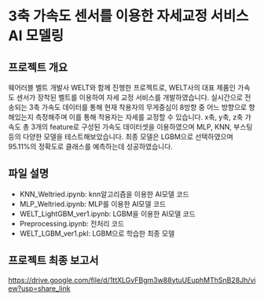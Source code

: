 # 3축 가속도 센서를 이용한 자세교정 서비스 AI 모델링

## 프로젝트 개요
웨어러블 벨트 개발사 WELT와 함께 진행한 프로젝트로, WELT사의 대표 제품인 가속도 센서가 장착된 벨트를 이용하여 자세 교정 서비스를 개발하였습니다.
실시간으로 전송되는 3축 가속도 데이터를 통해 현재 착용자의 무게중심이 8방향 중 어느 방향으로 향해있는지 측정해주며 이를 통해 착용자는 자세를 교정할 수 있습니다.
x축, y축, z축 가속도 총 3개의 feature로 구성된 가속도 데이터셋을 이용하였으며 MLP, KNN, 부스팅 등의 다양한 모델을 테스트해보았습니다. 
최종 모델은 LGBM으로 선택하였으며 95.11%의 정확도로 클래스를 예측하는데 성공하였습니다.

## 파일 설명
* KNN_Weltried.ipynb: knn알고리즘을 이용한 AI모델 코드
* MLP_Weltried.ipynb: MLP를 이용한 AI모델 코드
* WELT_LightGBM_ver1.ipynb: LGBM을 이용한 AI모델 코드
* Preprocessing.ipynb: 전처리 코드
* WELT_LGBM_ver1.pkl: LGBM으로 학습한 최종 모델  

## 프로젝트 최종 보고서
https://drive.google.com/file/d/1ttXLGvFBgm3w88ytuUEuphMThSnB28Jh/view?usp=share_link

